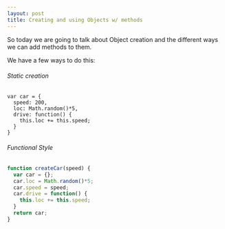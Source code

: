 ```yaml
---
layout: post
title: Creating and using Objects w/ methods
---
```


So today we are going to talk about Object creation and the different ways we can add methods to them.

We have a few ways to do this:

###### Static creation



    var car = {
      speed: 200,
      loc: Math.random()*5,
      drive: function() {
        this.loc += this.speed;
      }
    }


###### Functional Style
```javascript
function createCar(speed) {
  var car = {};
  car.loc = Math.random()*5;
  car.speed = speed;
  car.drive = function() {
    this.loc += this.speed;
  }
  return car;
}
```

